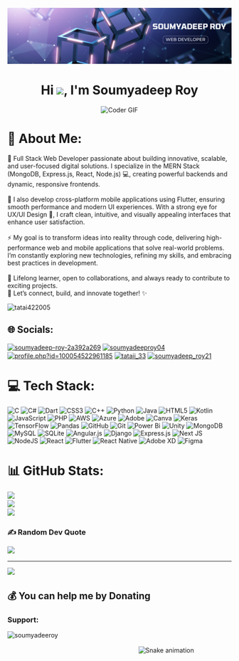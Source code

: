 ![logo](https://github.com/tatai422005/tatai422005/blob/main/Purple%20and%20Blue%20Futuristic%20Data%20Analyst%20LinkedIn%20Banner%20(2).png)
<h1 align="center">Hi <img src="https://github.com/TheDudeThatCode/TheDudeThatCode/blob/master/Assets/Hi.gif" width="35" />, I'm Soumyadeep Roy</h1> 

<div align="center">
  <img alt="Coder GIF" height="250" width="350" src="https://miro.medium.com/max/1360/0*7Q3yvSIv_t0ioJ-Z.gif" />
</div>

# 💫 About Me:
🚀 Full Stack Web Developer passionate about building innovative, scalable, and user-focused digital solutions. I specialize in the MERN Stack (MongoDB, Express.js, React, Node.js) 💻, creating powerful backends and dynamic, responsive frontends.<br><br>📱 I also develop cross-platform mobile applications using Flutter, ensuring smooth performance and modern UI experiences. With a strong eye for UX/UI Design 🎨, I craft clean, intuitive, and visually appealing interfaces that enhance user satisfaction.<br><br>⚡ My goal is to transform ideas into reality through code, delivering high-performance web and mobile applications that solve real-world problems. I’m constantly exploring new technologies, refining my skills, and embracing best practices in development.<br><br>🌱 Lifelong learner, open to collaborations, and always ready to contribute to exciting projects.<br>📌 Let’s connect, build, and innovate together! ✨

<p align="left"> <img src="https://komarev.com/ghpvc/?username=tatai422005&label=Profile%20views&color=0e75b6&style=flat" alt="tatai422005" /> </p>

## 🌐 Socials:
<p align="left">
<a href="https://linkedin.com/in/soumyadeep-roy-2a392a269" target="blank"><img align="center" src="https://raw.githubusercontent.com/rahuldkjain/github-profile-readme-generator/master/src/images/icons/Social/linked-in-alt.svg" alt="soumyadeep-roy-2a392a269" height="30" width="40" /></a>
<a href="https://kaggle.com/soumyadeeproy04" target="blank"><img align="center" src="https://raw.githubusercontent.com/rahuldkjain/github-profile-readme-generator/master/src/images/icons/Social/kaggle.svg" alt="soumyadeeproy04" height="30" width="40" /></a>
<a href="https://fb.com/profile.php?id=100054522961185" target="blank"><img align="center" src="https://raw.githubusercontent.com/rahuldkjain/github-profile-readme-generator/master/src/images/icons/Social/facebook.svg" alt="profile.php?id=100054522961185" height="30" width="40" /></a>
<a href="https://instagram.com/tataii_33" target="blank"><img align="center" src="https://raw.githubusercontent.com/rahuldkjain/github-profile-readme-generator/master/src/images/icons/Social/instagram.svg" alt="tataii_33" height="30" width="40" /></a>
<a href="https://www.hackerrank.com/soumyadeep_roy21" target="blank"><img align="center" src="https://raw.githubusercontent.com/rahuldkjain/github-profile-readme-generator/master/src/images/icons/Social/hackerrank.svg" alt="soumyadeep_roy21" height="30" width="40" /></a>
</p>


# 💻 Tech Stack:
![C](https://img.shields.io/badge/c-%2300599C.svg?style=for-the-badge&logo=c&logoColor=white) ![C#](https://img.shields.io/badge/c%23-%23239120.svg?style=for-the-badge&logo=csharp&logoColor=white) ![Dart](https://img.shields.io/badge/dart-%230175C2.svg?style=for-the-badge&logo=dart&logoColor=white) ![CSS3](https://img.shields.io/badge/css3-%231572B6.svg?style=for-the-badge&logo=css3&logoColor=white) ![C++](https://img.shields.io/badge/c++-%2300599C.svg?style=for-the-badge&logo=c%2B%2B&logoColor=white) ![Python](https://img.shields.io/badge/python-3670A0?style=for-the-badge&logo=python&logoColor=ffdd54) ![Java](https://img.shields.io/badge/java-%23ED8B00.svg?style=for-the-badge&logo=openjdk&logoColor=white) ![HTML5](https://img.shields.io/badge/html5-%23E34F26.svg?style=for-the-badge&logo=html5&logoColor=white) ![Kotlin](https://img.shields.io/badge/kotlin-%237F52FF.svg?style=for-the-badge&logo=kotlin&logoColor=white) ![JavaScript](https://img.shields.io/badge/javascript-%23323330.svg?style=for-the-badge&logo=javascript&logoColor=%23F7DF1E) ![PHP](https://img.shields.io/badge/php-%23777BB4.svg?style=for-the-badge&logo=php&logoColor=white) ![AWS](https://img.shields.io/badge/AWS-%23FF9900.svg?style=for-the-badge&logo=amazon-aws&logoColor=white) ![Azure](https://img.shields.io/badge/azure-%230072C6.svg?style=for-the-badge&logo=microsoftazure&logoColor=white) ![Adobe](https://img.shields.io/badge/adobe-%23FF0000.svg?style=for-the-badge&logo=adobe&logoColor=white) ![Canva](https://img.shields.io/badge/Canva-%2300C4CC.svg?style=for-the-badge&logo=Canva&logoColor=white) ![Keras](https://img.shields.io/badge/Keras-%23D00000.svg?style=for-the-badge&logo=Keras&logoColor=white) ![TensorFlow](https://img.shields.io/badge/TensorFlow-%23FF6F00.svg?style=for-the-badge&logo=TensorFlow&logoColor=white) ![Pandas](https://img.shields.io/badge/pandas-%23150458.svg?style=for-the-badge&logo=pandas&logoColor=white) ![GitHub](https://img.shields.io/badge/github-%23121011.svg?style=for-the-badge&logo=github&logoColor=white) ![Git](https://img.shields.io/badge/git-%23F05033.svg?style=for-the-badge&logo=git&logoColor=white) ![Power Bi](https://img.shields.io/badge/power_bi-F2C811?style=for-the-badge&logo=powerbi&logoColor=black) ![Unity](https://img.shields.io/badge/unity-%23000000.svg?style=for-the-badge&logo=unity&logoColor=white) ![MongoDB](https://img.shields.io/badge/MongoDB-%234ea94b.svg?style=for-the-badge&logo=mongodb&logoColor=white) ![MySQL](https://img.shields.io/badge/mysql-4479A1.svg?style=for-the-badge&logo=mysql&logoColor=white) ![SQLite](https://img.shields.io/badge/sqlite-%2307405e.svg?style=for-the-badge&logo=sqlite&logoColor=white) ![Angular.js](https://img.shields.io/badge/angular.js-%23E23237.svg?style=for-the-badge&logo=angularjs&logoColor=white) ![Django](https://img.shields.io/badge/django-%23092E20.svg?style=for-the-badge&logo=django&logoColor=white) ![Express.js](https://img.shields.io/badge/express.js-%23404d59.svg?style=for-the-badge&logo=express&logoColor=%2361DAFB) ![Next JS](https://img.shields.io/badge/Next-black?style=for-the-badge&logo=next.js&logoColor=white) ![NodeJS](https://img.shields.io/badge/node.js-6DA55F?style=for-the-badge&logo=node.js&logoColor=white) ![React](https://img.shields.io/badge/react-%2320232a.svg?style=for-the-badge&logo=react&logoColor=%2361DAFB) ![Flutter](https://img.shields.io/badge/Flutter-%2302569B.svg?style=for-the-badge&logo=Flutter&logoColor=white) ![React Native](https://img.shields.io/badge/react_native-%2320232a.svg?style=for-the-badge&logo=react&logoColor=%2361DAFB) ![Adobe XD](https://img.shields.io/badge/Adobe%20XD-470137?style=for-the-badge&logo=Adobe%20XD&logoColor=#FF61F6) ![Figma](https://img.shields.io/badge/figma-%23F24E1E.svg?style=for-the-badge&logo=figma&logoColor=white)
# 📊 GitHub Stats:
![](https://github-readme-stats.vercel.app/api?username=tatai422005&theme=react&hide_border=false&include_all_commits=true&count_private=false)<br/>
![](https://nirzak-streak-stats.vercel.app/?user=tatai422005&theme=react&hide_border=false)<br/>
![](https://github-readme-stats.vercel.app/api/top-langs/?username=tatai422005&theme=react&hide_border=false&include_all_commits=true&count_private=false&layout=compact)

### ✍️ Random Dev Quote
![](https://quotes-github-readme.vercel.app/api?type=horizontal&theme=radical)

---
[![](https://visitcount.itsvg.in/api?id=tatai422005&icon=4&color=10)](https://visitcount.itsvg.in)

  ## 💰 You can help me by Donating
  <h3 align="left">Support:</h3><p><a href="https://www.buymeacoffee.com/soumyadeeroy"> <img align="left" src="https://cdn.buymeacoffee.com/buttons/v2/default-yellow.png" height="50" width="210" alt="soumyadeeroy" /></a></p><br><br>

<!-- Snake Game Repo View -->

<div align="center">
  <img src="https://profile-readme-generator.com/assets/snake.svg" alt="Snake animation" />
</div>
<!-- Proudly created with GPRM ( https://gprm.itsvg.in ) -->
